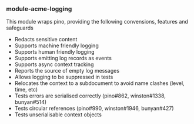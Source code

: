### module-acme-logging

This module wraps pino, providing the following convensions, features and safeguards

- Redacts sensitive content
- Supports machine friendly logging
- Supports human friendly logging
- Supports emitting log records as events
- Supports async context tracking
- Reports the source of empty log messages
- Allows logging to be suppressed in tests
- Relocates the context to a subdocument to avoid name clashes (level, time, etc)
- Tests errors are serialised correctly (pino#862, winston#1338, bunyan#514)
- Tests circular references (pino#990, winston#1946, bunyan#427)
- Tests unserialisable context objects
